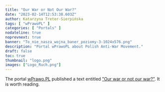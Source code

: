 ```yaml
---
title: "Our War or Not Our War?"
date: "2023-02-14T12:53:38.603Z"
author: Katarzyna Treter-Sierpińska
tags: [ "wPrawoPL" ]
categories: [ "Portals" ]
nodateline: true
noprevnext: true
banner: "To_nie_nasza_wojna_baner_poziomy-3-1024x576.png"
description: "Portal wPrawoPL about Polish Anti-War Movement."
draft: false
toc: true
thumbnail: "logo.png"
images: ["Logo_Ruch.png"]
---
```


The portal [wPrawo.PL](https://wprawo.pl/ "Portal wPrawo.PL") published a text entitled ["Our war or not our war?"](https://wprawo.pl/katarzyna-ts-nasza-wojna-czy-nie-nasza/ "Portal wPrawo.PL"). It is worth reading.
